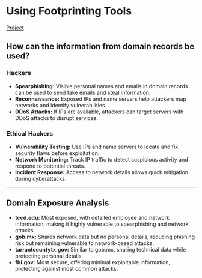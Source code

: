 # Using Footprinting Tools

[Project](https://github.com/StephVergil/Using-Footprinting-Tools/blob/main/HW%204%20Using%20Footprinting%20Tools.docx)

## How can the information from domain records be used?

### Hackers
- **Spearphishing:** Visible personal names and emails in domain records can be used to send fake emails and steal information.
- **Reconnaissance:** Exposed IPs and name servers help attackers map networks and identify vulnerabilities.
- **DDoS Attacks:** If IPs are available, attackers can target servers with DDoS attacks to disrupt services.

### Ethical Hackers
- **Vulnerability Testing:** Use IPs and name servers to locate and fix security flaws before exploitation.
- **Network Monitoring:** Track IP traffic to detect suspicious activity and respond to potential threats.
- **Incident Response:** Access to network details allows quick mitigation during cyberattacks.

---

## Domain Exposure Analysis

- **tccd.edu:** Most exposed, with detailed employee and network information, making it highly vulnerable to spearphishing and network attacks.
- **gob.mx:** Shares network data but no personal details, reducing phishing risk but remaining vulnerable to network-based attacks.
- **tarrantcountytx.gov:** Similar to gob.mx, sharing technical data while protecting personal details.
- **fbi.gov:** Most secure, offering minimal exploitable information, protecting against most common attacks.
